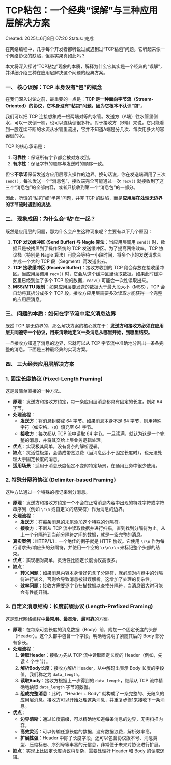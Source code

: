 # TCP粘包：一个经典“误解”与三种应用层解决方案

Created: 2025年6月8日 07:20
Status: 完成

在网络编程中，几乎每个开发者都听说过或遇到过“TCP粘包”问题。它听起来像一个网络协议的缺陷，但事实果真如此吗？

本文将深入探讨“TCP粘包”现象的本质，解释为什么它其实是一个经典的“误解”，并详细介绍三种在应用层解决这个问题的经典方案。

### 一、 核心误解：TCP 本身没有“包”的概念

在我们深入讨论之前，最重要的一点是：**TCP 是一种面向字节流（Stream-Oriented）的协议，它本身没有“粘包”问题，因为它根本不认识“包”**。

我们可以把 TCP 连接想象成一根两端对等的水管。发送方（A端）往水管里倒水，可以一次倒一桶，也可以连续倒很多杯。对于接收方（B端）来说，它只能看到一股连续不断的水流从水管里流出，它并不知道A端是分几次、每次用多大的容器倒的水。

TCP 的核心承诺是：

1. **可靠性**：保证所有字节都会被对方收到。
2. **有序性**：保证字节的顺序与发送时的顺序一致。

但它**不承诺**保留发送方应用层写入操作的边界。换句话说，你在发送端调用了三次 `send()`，每次发送一个“消息包”，接收端完全可能通过一次 `recv()` 就接收到了这三个“消息包”的全部内容，或者只接收到第一个“消息包”的一部分。

因此，所谓的“粘包”或“半包”问题，并非 TCP 的缺陷，而是**应用层在处理无边界的字节流时遇到的挑战**。

### 二、 现象成因：为什么会“粘”在一起？

既然是应用层的问题，那为什么会产生这种现象呢？主要有以下几个原因：

1. **TCP 发送缓冲区 (Send Buffer) 与 Nagle 算法**：当应用层调用 `send()` 时，数据只是被拷贝到了操作系统的 TCP 发送缓冲区。为了提高网络效率，TCP 协议栈（特别是 Nagle 算法）可能会等待一小段时间，将多个小的发送请求合并成一个大的 TCP 段（Segment）再发送出去。
2. **TCP 接收缓冲区 (Receive Buffer)**：接收方收到的 TCP 段会存放在接收缓冲区。当应用层调用 `recv()` 时，它会从这个缓冲区里读取数据。如果此时缓冲区里已经到达了多个 TCP 段的数据，`recv()` 可能会一次性读取出来。
3. **MSS/MTU 限制**：如果应用层要发送的数据大于最大段大小（MSS），TCP 会自动将其拆分成多个 TCP 段。接收方应用层需要多次读取才能获得一个完整的应用层消息。

### 三、 问题的本质：如何在字节流中定义消息边界

既然 TCP 是无边界的，那么解决方案的核心就在于：**发送方和接收方必须在应用层共同遵守一个协议，用来清晰地定义一条消息从哪里开始，到哪里结束。**

一旦接收方知道了消息的边界，它就可以从 TCP 字节流中准确地分割出一条条完整的消息。下面是三种最经典的实现方案。

### 四、 三大经典应用层解决方案

### 1. 固定长度协议 (Fixed-Length Framing)

这是最简单直接的一种方法。

- **原理**：发送方和接收方约定，每一条应用层消息都具有固定的长度，例如 64 字节。
- **处理流程**：
    - **发送方**：将消息封装成 64 字节。如果消息本身不足 64 字节，则用特殊字符（如空格、`\0`）填充至 64 字节。
    - **接收方**：每次都从 TCP 流中读取 64 字节。一旦读满，就认为这是一个完整的消息，并将其交给上层业务逻辑处理。
- **优点**：实现极其简单，没有复杂的解析逻辑。
- **缺点**：灵活性极差，会造成带宽浪费（当消息远小于固定长度时），也无法处理大于固定长度的消息。
- **适用场景**：适用于消息长度恒定不变的特定场景，在通用业务中很少使用。

### 2. 特殊分隔符协议 (Delimiter-based Framing)

这种方法通过一个特殊的标记来划分消息。

- **原理**：发送方和接收方约定一个不会在正常消息内容中出现的特殊字符或字符串序列（例如 `\r\n` 或自定义的结束符）作为消息的边界。
- **处理流程**：
    - **发送方**：在每条消息的末尾添加这个特殊的分隔符。
    - **接收方**：不断从 TCP 流中读取数据并进行扫描，直到找到分隔符为止。从上一个分隔符到当前分隔符之间的数据，就是一条完整的消息。
- **真实案例：HTTP/1.1**：一个绝佳的例子就是 HTTP 协议。它使用 `\r\n` 作为每行请求头/响应头的分隔符，并使用一个空的 `\r\n\r\n` 来标记整个头部的结束。
- **优点**：实现相对简单，灵活性比固定长度协议高很多。
- **缺点**：
    - **转义问题**：如果消息内容本身恰好包含了分隔符，就必须对内容中的分隔符进行转义，否则会导致消息被错误解析。这增加了处理的复杂性。
    - **效率问题**：接收方需要逐字节扫描数据以查找分隔符，当消息很大时可能会有性能开销。

### 3. 自定义消息结构：长度前缀协议 (Length-Prefixed Framing)

这是现代网络编程中**最常用、最灵活、最可靠**的方案。

- **原理**：在每条可变长度的消息数据（Body）前，附加一个固定长度的头部（Header）。这个头部中包含一个字段，明确地说明了紧随其后的 Body 部分有多长。
- **处理流程**：
    1. **读取Header**：接收方先从 TCP 流中读取固定长度的 Header（例如，先读 4 个字节）。
    2. **解析Body长度**：接收方解析 Header，从中解码出表示 Body 长度的字段值，我们称之为 `data_length`。
    3. **读取Body**：接收方根据上一步得到的 `data_length`，继续从 TCP 流中精确地读取 `data_length` 字节的数据。
    4. **组成完整消息**：此时，“Header + Body” 就构成了一条完整的、无歧义的应用层消息。接收方可以开始处理这条消息，并重复步骤1来接收下一条消息。
- **优点**：
    - **边界清晰**：通过长度前缀，可以精确地知道每条消息的边界，无需扫描内容。
    - **高效灵活**：可以传输任意长度的数据，没有数据浪费，解析效率高。
    - **扩展性强**：Header 中除了长度字段，还可以包含协议版本号、消息类型、压缩标志、序列号等丰富的元信息，非常便于未来对协议进行扩展。
- **缺点**：实现上比固定长度协议稍复杂，需要处理好 Header 和 Body 的读取逻辑。